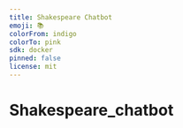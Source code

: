 ```yaml
---
title: Shakespeare Chatbot
emoji: 📚
colorFrom: indigo
colorTo: pink
sdk: docker
pinned: false
license: mit
---
```


# Shakespeare_chatbot
